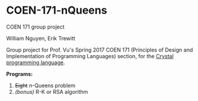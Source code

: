 # COEN-171-nQueens
COEN 171 group project

William Nguyen, Erik Trewitt

Group project for Prof. Vu's Spring 2017 COEN 171 (Principles of Design and Implementation of Programming Languages) section, for the [Crystal programming language](https://crystal-lang.org/).

**Programs:**
1. ~~Eight~~ *n*-Queens problem
2. *(bonus)* R-K or RSA algorithm

